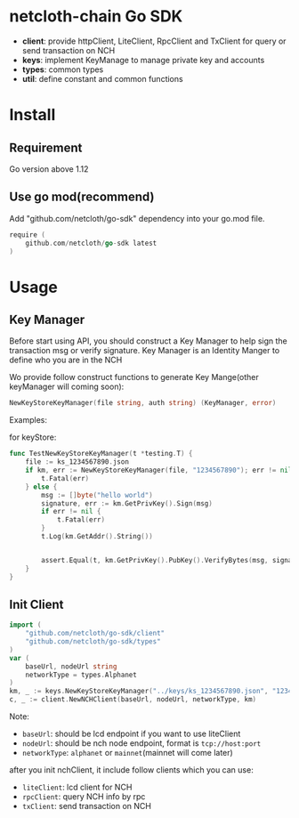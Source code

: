 # netcloth-chain Go SDK


- **client**: provide httpClient, LiteClient, RpcClient and TxClient for query or send transaction on NCH
- **keys**: implement KeyManage to manage private key and accounts
- **types**: common types
- **util**: define constant and common functions

# Install

## Requirement

Go version above 1.12

## Use go mod(recommend)

Add "github.com/netcloth/go-sdk" dependency into your go.mod file.

```go
require (
	github.com/netcloth/go-sdk latest
)
```

# Usage

## Key Manager

Before start using API, you should construct a Key Manager to help sign the transaction msg or verify signature. Key Manager is an Identity Manger to define who you are in the NCH

Wo provide follow construct functions to generate Key Mange(other keyManager will coming soon):

```go
NewKeyStoreKeyManager(file string, auth string) (KeyManager, error)
```

Examples:

for keyStore:

```go
func TestNewKeyStoreKeyManager(t *testing.T) {
	file := ks_1234567890.json
	if km, err := NewKeyStoreKeyManager(file, "1234567890"); err != nil {
		t.Fatal(err)
	} else {
		msg := []byte("hello world")
		signature, err := km.GetPrivKey().Sign(msg)
		if err != nil {
			t.Fatal(err)
		}
		t.Log(km.GetAddr().String())


		assert.Equal(t, km.GetPrivKey().PubKey().VerifyBytes(msg, signature), true)
	}
}
```

## Init Client

```go
import (
	"github.com/netcloth/go-sdk/client"
	"github.com/netcloth/go-sdk/types"
)
var (
	baseUrl, nodeUrl string
	networkType = types.Alphanet
)
km, _ := keys.NewKeyStoreKeyManager("../keys/ks_1234567890.json", "1234567890")
c, _ := client.NewNCHClient(baseUrl, nodeUrl, networkType, km)
```

Note:
- `baseUrl`: should be lcd endpoint if you want to use liteClient
- `nodeUrl`: should be nch node endpoint, format is `tcp://host:port`
- `networkType`: `alphanet` or `mainnet`(mainnet will come later)

after you init nchClient, it include follow clients which you can use:

- `liteClient`: lcd client for NCH
- `rpcClient`: query NCH info by rpc
- `txClient`: send transaction on NCH

